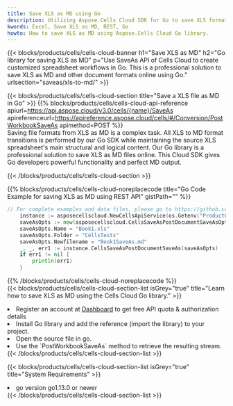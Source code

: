 ```yaml
---
title: Save XLS as MD using Go 
description: Utilizing Aspose.Cells Cloud SDK for Go to save XLS format file as MD format file. 
kwords: Excel, Save XLS as MD, REST, Go
howto: How to save XLS as MD using Aspose.Cells Cloud Go library.
---
```



{{< blocks/products/cells/cells-cloud-banner h1="Save XLS as MD" h2="Go library for saving XLS as MD" p="Use SaveAs API of Cells Cloud to create customized spreadsheet workflows in Go. This is a professional solution to save XLS as MD and other document formats online using Go." urlsection="saveas/xls-to-md/" >}}

{{< blocks/products/cells/cells-cloud-section  title="Save a XLS file as MD in Go" >}}
{{% blocks/products/cells/cells-cloud-api-reference  apiurl=https://api.aspose.cloud/v3.0/cells/{name}/SaveAs  apireferenceurl=https://apireference.aspose.cloud/cells/#/Conversion/PostWorkbookSaveAs  apimethod=POST %}}
<br/>
Saving file formats from XLS as MD is a complex task. All XLS to MD format transitions is performed by our Go SDK while maintaining the source XLS spreadsheet's main structural and logical content. Our Go library is a professional solution to save XLS as MD files online. This Cloud SDK gives Go developers powerful functionality and perfect MD output.

{{< /blocks/products/cells/cells-cloud-section >}}

{{% blocks/products/cells/cells-cloud-noreplacecode title="Go Code Example for saving XLS as MD using REST API" gistPath="" %}}
  
```go
// For complete examples and data files, please go to https://github.com/aspose-cells-cloud/aspose-cells-cloud-go/
    instance := asposecellscloud.NewCellsApiService(os.Getenv("ProductClientId"), os.Getenv("ProductClientSecret"))
    saveAsOpts := new(asposecellscloud.CellsSaveAsPostDocumentSaveAsOpts)
    saveAsOpts.Name = "Book1.xls"
    saveAsOpts.Folder = "CellsTests"
    saveAsOpts.Newfilename = "Book1SaveAs.md"
    _, _, err1 := instance.CellsSaveAsPostDocumentSaveAs(saveAsOpts)
    if err1 != nil {
	    println(err1)
    }
```
  
{{% /blocks/products/cells/cells-cloud-noreplacecode  %}}
<br/>
{{< blocks/products/cells/cells-cloud-section-list isGrey="true"  title="Learn how to save XLS as MD using the Cells Cloud Go library." >}}
<li>Register an account at <a href="https://dashboard.aspose.cloud/">Dashboard</a> to get free API quota & authorization details</li>
<li>Install Go library and add the reference (import the library) to your project.</li>
<li>Open the source file in go.</li>
<li>Use the `PostWorkbookSaveAs` method to retrieve the resulting stream.</li>
{{< /blocks/products/cells/cells-cloud-section-list >}}

{{< blocks/products/cells/cells-cloud-section-list isGrey="true"  title="System Requirements" >}}
<li>go version go1.13.0 or newer</li>
{{< /blocks/products/cells/cells-cloud-section-list >}}
